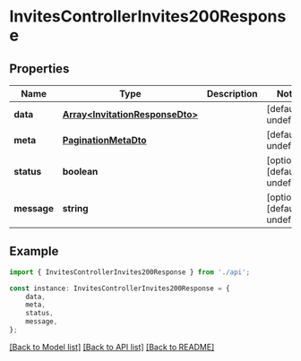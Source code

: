 # InvitesControllerInvites200Response


## Properties

Name | Type | Description | Notes
------------ | ------------- | ------------- | -------------
**data** | [**Array&lt;InvitationResponseDto&gt;**](InvitationResponseDto.md) |  | [default to undefined]
**meta** | [**PaginationMetaDto**](PaginationMetaDto.md) |  | [default to undefined]
**status** | **boolean** |  | [optional] [default to undefined]
**message** | **string** |  | [optional] [default to undefined]

## Example

```typescript
import { InvitesControllerInvites200Response } from './api';

const instance: InvitesControllerInvites200Response = {
    data,
    meta,
    status,
    message,
};
```

[[Back to Model list]](../README.md#documentation-for-models) [[Back to API list]](../README.md#documentation-for-api-endpoints) [[Back to README]](../README.md)
